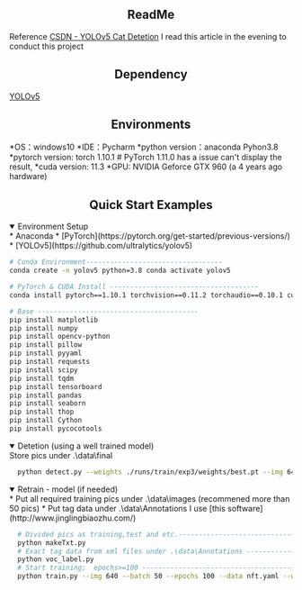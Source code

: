 
## <div align="center">ReadMe</div>

Reference [CSDN - YOLOv5 Cat Detetion](https://blog.csdn.net/oJiWuXuan/article/details/107558286) I read this article in the evening to conduct this project 

## <div align="center">Dependency</div>
[YOLOv5](https://github.com/ultralytics/yolov5)

## <div align="center">Environments</div>
*OS：windows10
*IDE：Pycharm
*python version：anaconda Pyhon3.8
*pytorch version: torch 1.10.1  # PyTorch 1.11.0 has a issue can't display the result, 
*cuda version: 11.3
*GPU: NVIDIA Geforce GTX 960 (a 4 years ago hardware)

## <div align="center">Quick Start Examples</div>
<details open>
<summary>Environment Setup</summary>
* Anaconda
* [PyTorch](https://pytorch.org/get-started/previous-versions/)
* [YOLOv5](https://github.com/ultralytics/yolov5)
    
```bash
# Conda Environment----------------------------------
conda create -n yolov5 python=3.8 conda activate yolov5

# PyTorch & CUDA Install -------------------------------------
conda install pytorch==1.10.1 torchvision==0.11.2 torchaudio==0.10.1 cudatoolkit=11.3 -c pytorch -c conda-forge

# Base ----------------------------------------
pip install matplotlib
pip install numpy
pip install opencv-python
pip install pillow
pip install pyyaml
pip install requests
pip install scipy
pip install tqdm
pip install tensorboard
pip install pandas
pip install seaborn
pip install thop
pip install Cython
pip install pycocotools
```
</details>

<details open>
<summary>Detetion (using a well trained model)</summary>
  Store pics under .\data\final
 
```bash
  python detect.py --weights ./runs/train/exp3/weights/best.pt --img 640 --source ./data/final/ --save-txt --save-conf
```
</details>
<details open>
<summary>Retrain - model (if needed)</summary>
* Put all required training pics under .\data\images (recommened more than 50 pics)
* Put tag data under .\data\Annotations   I use [this software](http://www.jinglingbiaozhu.com/)
 
```bash
  # Divided pics as training,test and etc.----------------------------------------
  python makeTxt.py
  # Exact tag data from xml files under .\data\Annotations ----------------------------------------
  python voc_label.py
  # Start training;  epochs>=100 ----------------------------------------
  python train.py --img 640 --batch 50 --epochs 100 --data nft.yaml --weights yolov5s.pt
```
 
</details>
